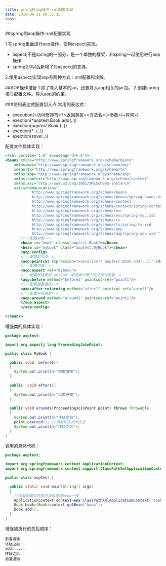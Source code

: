 ```yaml
---
title: pring的aop操作-xml配置实现
date: 2018-06-11 00:55:35
tags:
---
```

##spring的aop操作-xml配置实现

1.在spring里面进行aop操作，使用aspectj实现。

 - aspectj不是spring的一部分，是一个单独的框架，和spring一起使用进行aop操作
 - spring2.0以后新增了对aspectj的支持。

2.使用aspectj实现aop有两种方式：xml配置和注解。
<!--more-->
##AOP操作准备
1.除了导入基本的jar，还要导入aop相关的jar包。
2.创建spring核心配置文件。导入aop的约束。

###使用表达式配置切入点
常用的表达式：

- execution(<访问修饰符>?<返回类型><方法名>(<参数>)<异常>)
 - exection(*aoptest.Book.add(..))
 - exection(*aoptest.Book.*(..))
 - exection(* *.*(..))
 - exection(*save*(..))

配置文件具体实现：
```xml
<?xml version="1.0" encoding="UTF-8"?>
<beans xmlns="http://www.springframework.org/schema/beans"        
    xmlns:mvc="http://www.springframework.org/schema/mvc"     
    xmlns:tx="http://www.springframework.org/schema/tx"  
    xmlns:aop="http://www.springframework.org/schema/aop"  
    xmlns:context="http://www.springframework.org/schema/context"  
    xmlns:xsi="http://www.w3.org/2001/XMLSchema-instance"              
    xsi:schemaLocation="                                               
            http://www.springframework.org/schema/beans    
            http://www.springframework.org/schema/beans/spring-beans.xsd    
            http://www.springframework.org/schema/context     
            http://www.springframework.org/schema/context/spring-context.xsd    
            http://www.springframework.org/schema/mvc    
            http://www.springframework.org/schema/mvc/spring-mvc.xsd  
            http://www.springframework.org/schema/tx   
            http://www.springframework.org/schema/tx/spring-tx.xsd  
            http://www.springframework.org/schema/aop  
            http://www.springframework.org/schema/aop/spring-aop.xsd "  >  
       <!--配置对象-->
       <bean id="book" class="aoptest.Book"></bean>
       <bean id="mybook" class="aoptest.MyBook"></bean>
       <aop:config>
       <!--配置切入点-->
       <aop:pointcut expression="execution(* aoptest.Book.add(..))" id="point1"/>
       <!--配置切面-->
       <aop:aspect ref="mybook">
       <!--配置增强类型 method：增强类中哪个方法作为前置-->
       <aop:before method="before1" pointcut-ref="point1"/>
       <!--配置后置通知-->
       <aop:after-returning method="after1" pointcut-ref="point1"/>
       <!--配置环绕通知-->
       <aop:around method="around1" pointcut-ref="point1"/>
       </aop:aspect>
       </aop:config>
            
</beans>
```

增强类的具体实现：
```java
package aoptest;

import org.aspectj.lang.ProceedingJoinPoint;

public class MyBook {

  public void  before1()
  {
    System.out.println("前置增强");
  }
  
  public  void after1()
  {
    System.out.println("后置通知");
  }
  
  public void around1(ProceedingJoinPoint point) throws Throwable
  {
    System.out.println("环绕之前");
    point.proceed(); //调用切入点的方法
    System.out.println("环绕之后");
  }
}

```

调用的具体代码：
```java
package aoptest;

import org.springframework.context.ApplicationContext;
import org.springframework.context.support.ClassPathXmlApplicationContext;

public class aoptest {

  public static void main(String[] args)
  {
    //加载配置文件的方法和使用bean一样
    ApplicationContext context=new ClassPathXmlApplicationContext("aopbean.xml");
    Book book=(Book)context.getBean("book");
    book.add();
  }
}

```

增强被执行的先后顺序：
```
前置增强
环绕之前
add......
环绕之后
后置通知

```